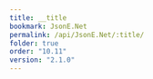 ```yaml
---
title: __title
bookmark: JsonE.Net
permalink: /api/JsonE.Net/:title/
folder: true
order: "10.11"
version: "2.1.0"
---
```

